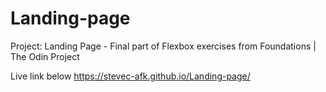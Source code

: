 # Landing-page
Project: Landing Page - Final part of Flexbox exercises from Foundations | The Odin Project

Live link below
https://stevec-afk.github.io/Landing-page/
